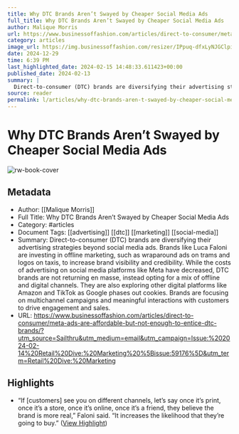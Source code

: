 ```yaml
---
title: Why DTC Brands Aren’t Swayed by Cheaper Social Media Ads
full_title: Why DTC Brands Aren’t Swayed by Cheaper Social Media Ads
author: Malique Morris
url: https://www.businessoffashion.com/articles/direct-to-consumer/meta-ads-are-affordable-but-not-enough-to-entice-dtc-brands/?utm_source=Sailthru&utm_medium=email&utm_campaign=Issue:%202024-02-14%20Retail%20Dive:%20Marketing%20%5Bissue:59176%5D&utm_term=Retail%20Dive:%20Marketing
category: articles
image_url: https://img.businessoffashion.com/resizer/IPpuq-dfxLyNJGClpijfVsH2Nco=/1200x630/filters:format(jpg):quality(70):focal(964x247:974x257)/cloudfront-eu-central-1.images.arcpublishing.com/businessoffashion/3AGFBOHLZBC6JL4SSX7IAZ5JSI.jpg
date: 2024-12-29
time: 6:39 PM
last_highlighted_date: 2024-02-15 14:48:33.611423+00:00
published_date: 2024-02-13
summary: |
  Direct-to-consumer (DTC) brands are diversifying their advertising strategies beyond social media ads. Brands like Luca Faloni are investing in offline marketing, such as wraparound ads on trams and logos on taxis, to increase brand visibility and credibility. While the costs of advertising on social media platforms like Meta have decreased, DTC brands are not returning en masse, instead opting for a mix of offline and digital channels. They are also exploring other digital platforms like Amazon and TikTok as Google phases out cookies. Brands are focusing on multichannel campaigns and meaningful interactions with customers to drive engagement and sales.
source: reader
permalink: l/articles/why-dtc-brands-aren-t-swayed-by-cheaper-social-media-ads
---
```

# Why DTC Brands Aren’t Swayed by Cheaper Social Media Ads

![rw-book-cover](https://img.businessoffashion.com/resizer/IPpuq-dfxLyNJGClpijfVsH2Nco=/1200x630/filters:format(jpg):quality(70):focal(964x247:974x257)/cloudfront-eu-central-1.images.arcpublishing.com/businessoffashion/3AGFBOHLZBC6JL4SSX7IAZ5JSI.jpg)

## Metadata
- Author: [[Malique Morris]]
- Full Title: Why DTC Brands Aren’t Swayed by Cheaper Social Media Ads
- Category: #articles
- Document Tags: [[advertising]] [[dtc]] [[marketing]] [[social-media]] 
- Summary: Direct-to-consumer (DTC) brands are diversifying their advertising strategies beyond social media ads. Brands like Luca Faloni are investing in offline marketing, such as wraparound ads on trams and logos on taxis, to increase brand visibility and credibility. While the costs of advertising on social media platforms like Meta have decreased, DTC brands are not returning en masse, instead opting for a mix of offline and digital channels. They are also exploring other digital platforms like Amazon and TikTok as Google phases out cookies. Brands are focusing on multichannel campaigns and meaningful interactions with customers to drive engagement and sales.
- URL: https://www.businessoffashion.com/articles/direct-to-consumer/meta-ads-are-affordable-but-not-enough-to-entice-dtc-brands/?utm_source=Sailthru&utm_medium=email&utm_campaign=Issue:%202024-02-14%20Retail%20Dive:%20Marketing%20%5Bissue:59176%5D&utm_term=Retail%20Dive:%20Marketing

## Highlights
- “If [customers] see you on different channels, let’s say once it’s print, once it’s a store, once it’s online, once it’s a friend, they believe the brand is more real,” Faloni said. “It increases the likelihood that they’re going to buy.” ([View Highlight](https://read.readwise.io/read/01hppkv74j958xt1bq5hd662nx))



